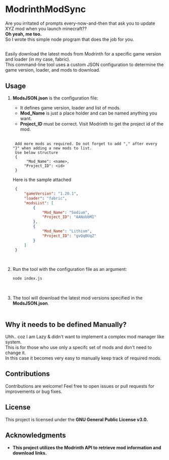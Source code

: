 # ModrinthModSync

Are you irritated of prompts every-now-and-then that ask you to update XYZ mod when you launch minecraft?? <br>
<b>Oh yeah, me too.</b> <br>
So I wrote this simple node program that does the job for you.
## 
Easily download the latest mods from Modrinth for a specific game version and loader (in my case, fabric).<br>
This command-line tool uses a custom JSON configuration to determine the game version, loader, and mods to download.

##

## Usage

1. <b>ModsJSON.json</b> is the configuration file:
   <ul><li>It defines game version, loader and list of mods.</li>
   <li><b>Mod_Name</b> is just a place holder and can be named anything you want.</li>
   <li><b>Project_ID</b> must be correct. Visit Modrinth to get the project id of the mod.</li></ul><br>

        Add more mods as required. Do not forget to add "," after every "}" when adding a new mods to list.
        Use below structure
        {
             "Mod_Name": <name>,
            "Project_ID": <id>
        }

   Here is the sample attached
   
   ```json
    {
        "gameVersion": "1.20.1",
        "loader": "fabric",
        "modsList": [
            {
                "Mod_Name": "Sodium",
                "Project_ID": "AANobbMI"
            },
            {
                "Mod_Name": "Lithium",
                "Project_ID": "gvQqBUqZ"
            }
        ]
    }
   ```

   <br>
    

3. Run the tool with the configuration file as an argument:
   ```bash
   node index.js
   ```
   <br>

4. The tool will download the latest mod versions specified in the <b>ModsJSON.json</b>.<br><br>


## Why it needs to be defined Manually?
Uhh.. coz I am Lazy & didn't want to implement a complex mod manager like system.<br>
This is for those who use only a specifc set of mods and don't need to change it.<br>
In this case it becomes very easy to manually keep track of required mods.


## Contributions

Contributions are welcome! Feel free to open issues or pull requests for improvements or bug fixes.

## License

This project is licensed under the <b>GNU General Public License v3.0.<b>

## Acknowledgments

- This project utilizes the Modrinth API to retrieve mod information and download links.

